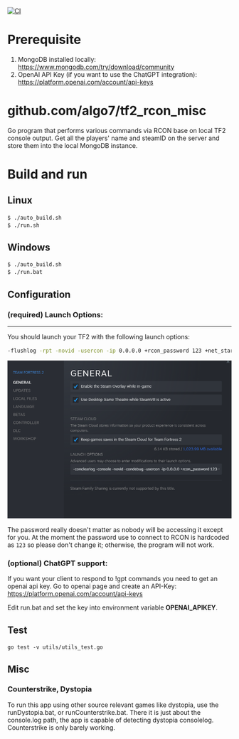 [![CI](https://github.com/algo7/tf2_rcon_misc/actions/workflows/ci.yml/badge.svg)](https://github.com/algo7/tf2_rcon_misc/actions/workflows/ci.yml)
# Prerequisite
1. MongoDB installed locally: https://www.mongodb.com/try/download/community
2. OpenAI API Key (if you want to use the ChatGPT integration): https://platform.openai.com/account/api-keys

# github.com/algo7/tf2_rcon_misc
Go program that performs various commands via RCON base on local TF2 console output.
Get all the players' name and steamID on the server and store them into the local MongoDB instance.

# Build and run
## Linux
```bash
$ ./auto_build.sh
$ ./run.sh
```

## Windows
```bash
$ ./auto_build.sh
$ ./run.bat
```

## Configuration

### (required) Launch Options:
---
You should launch your TF2 with the following launch options:
```bash
-flushlog -rpt -novid -usercon -ip 0.0.0.0 +rcon_password 123 +net_start
```
![Launch Options](https://raw.githubusercontent.com/algo7/tf2_rcon_misc/main/launch_options.png?raw=true)

The password really doesn't matter as nobody will be accessing it except for you. At the moment the password use to connect to RCON is hardcoded as `123` so please don't change it; otherwise, the program will not work.

### (optional) ChatGPT support:
If you want your client to respond to !gpt commands you need to get an openai api key.
Go to openai page and create an API-Key: https://platform.openai.com/account/api-keys

Edit run.bat and set the key into environment variable **OPENAI_APIKEY**.

## Test

```
go test -v utils/utils_test.go 
```

## Misc

### Counterstrike, Dystopia
To run this app using other source relevant games like dystopia, use the runDystopia.bat, or runCounterstrike.bat.
There it is just about the console.log path, the app is capable of detecting dystopia consolelog. Counterstrike is only barely working.
